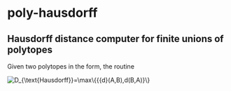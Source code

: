 # poly-hausdorff

## Hausdorff distance computer for finite unions of polytopes

Given two polytopes in the form, the routine

<img src="https://latex.codecogs.com/gif.latex?D_{\text{Hausdorff}}=\max\{{{d}(A,B),d(B,A)}\}" title="D_{\text{Hausdorff}}=\max\{{{d}(A,B),d(B,A)}\}" />
